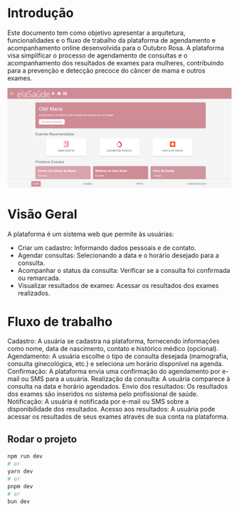 # Introdução
Este documento tem como objetivo apresentar a arquitetura, funcionalidades e o fluxo de trabalho da plataforma de agendamento e acompanhamento online desenvolvida para o Outubro Rosa. A plataforma visa simplificar o processo de agendamento de consultas e o acompanhamento dos resultados de exames para mulheres, contribuindo para a prevenção e detecção precoce do câncer de mama e outros exames.

![Imagem tela inicial sistema](https://github.com/JoaoIto/elaSaude/blob/developming/public/docs/home.png)
# Visão Geral
A plataforma é um sistema web que permite às usuárias:

- Criar um cadastro: Informando dados pessoais e de contato.
- Agendar consultas: Selecionando a data e o horário desejado para a consulta.
- Acompanhar o status da consulta: Verificar se a consulta foi confirmada ou remarcada.
- Visualizar resultados de exames: Acessar os resultados dos exames realizados.

# Fluxo de trabalho

Cadastro: A usuária se cadastra na plataforma, fornecendo informações como nome, data de nascimento, contato e histórico médico (opcional).
Agendamento: A usuária escolhe o tipo de consulta desejada (mamografia, consulta ginecológica, etc.) e seleciona um horário disponível na agenda.
Confirmação: A plataforma envia uma confirmação do agendamento por e-mail ou SMS para a usuária.
Realização da consulta: A usuária comparece à consulta na data e horário agendados.
Envio dos resultados: Os resultados dos exames são inseridos no sistema pelo profissional de saúde.
Notificação: A usuária é notificada por e-mail ou SMS sobre a disponibilidade dos resultados.
Acesso aos resultados: A usuária pode acessar os resultados de seus exames através de sua conta na plataforma.

## Rodar o projeto

```bash
npm run dev
# or
yarn dev
# or
pnpm dev
# or
bun dev
```

